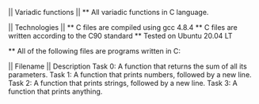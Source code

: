 || Variadic functions ||
** All variadic functions in C language.

|| Technologies ||
** C files are compiled using gcc 4.8.4
** C files are written according to the C90 standard
** Tested on Ubuntu 20.04 LT

** All of the following files are programs written in C:

|| Filename	       || Description
Task 0:         	A function that returns the sum of all its parameters.
Task 1:                 A function that prints numbers, followed by a new line.
Task 2:                 A function that prints strings, followed by a new line.
Task 3:          	A function that prints anything.
